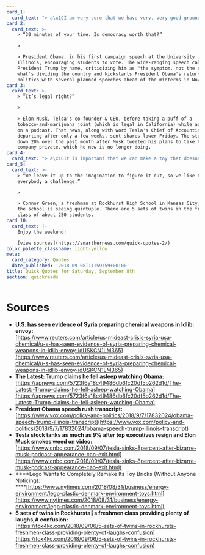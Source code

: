 ```yaml
---
card_1:
  card_text: "> a\x1CI am very sure that we have very, very good grounds to be making these warnings.”\n> \n> Jim Jeffrey, Secretary of State Mike Pompeoa\x19s special adviser on Syria, on the \"lots of evidence that chemical weapon are being prepared\" for a possible attack on Idlib - the last remaining stronghold of those opposed to Syrian President Bashar al-Assad."
card_2:
  card_text: >-
    > “30 minutes of your time. Is democracy worth that?”

    > 

    > President Obama, in his first campaign speech at the University of
    Illinois, encouraging students to vote. The wide-ranging speech called out
    President Trump by name, criticizing him as "the symptom, not the cause" of
    what's dividing the country and kickstarts President Obama's return to
    politics with several planned speeches ahead of the midterms in November.
card_3:
  card_text: >-
    > “It’s legal right?”

    > 

    > Elon Musk, Telsa's co-founder & CEO, before taking a puff of a
    tobacco-and-marijuana joint (which is legal in California) while appearing
    on a podcast. That news, along with word Tesla's Chief of Accounting is
    departing after only a few weeks, sent shares lower Friday. The stock is
    down 20% over the past month after Musk tweeted his plans to take the
    company private, which he now is no longer doing.
card_4:
  card_text: "> a\x1CIt is important that we can make a toy that doesna\x19t jeopardize (childrena\x19s future).”\n> \n> Tim Brooks, Lego's VP for environmental responsibility, as the toymaker looks to make its plastic brick toys entirely from plant-based or recycled materials by 2030. Lego is spending the equivalent of $120M & hiring 100 people in search of a material that will work despite suffering from struggling sales recently."
card_5:
  card_text: >-
    > “We leave it up to the imagination to figure it out, so we like to give
    everybody a challenge.”

    > 

    > Connor Green, a freshman at Rockhurst High School in Kansas City, on how
    the school is seeing quintuple. There are 5 sets of twins in the freshman
    class of about 250 students.
card_10:
  card_text: |-
    Enjoy the weekend!

    [view sources](https://smarthernews.com/quick-quotes-2/)
color_palette_classname: light-yellow
meta:
  card_category: Quotes
  date_published: '2018-09-08T11:59:59+00:00'
title: Quick Quotes for Saturday, September 8th
section: quickreads
---
```

Sources
=======

*   **U.S. has seen evidence of Syria preparing chemical weapons in Idlib: envoy:**  
    [https://www.reuters.com/article/us-mideast-crisis-syria-usa-chemical/u-s-has-seen-evidence-of-syria-preparing-chemical-weapons-in-idlib-envoy-idUSKCN1LM365](https://www.reuters.com/article/us-mideast-crisis-syria-usa-chemical/u-s-has-seen-evidence-of-syria-preparing-chemical-weapons-in-idlib-envoy-idUSKCN1LM365)
*   **The Latest: Trump claims he fell asleep watching Obama:**  
    [https://apnews.com/5723f6a18c49486db6fc20df5b262d1d/The-Latest:-Trump-claims-he-fell-asleep-watching-Obama](https://apnews.com/5723f6a18c49486db6fc20df5b262d1d/The-Latest:-Trump-claims-he-fell-asleep-watching-Obama)
*   **President Obama speech rush transcript:**  
    [https://www.vox.com/policy-and-politics/2018/9/7/17832024/obama-speech-trump-illinois-transcript](https://www.vox.com/policy-and-politics/2018/9/7/17832024/obama-speech-trump-illinois-transcript)
*   **Tesla stock tanks as much as 9% after top executives resign and Elon Musk smokes weed on video:**  
    [https://www.cnbc.com/2018/09/07/tesla-sinks-8percent-after-bizarre-musk-podcast-appearance-cao-exit.html](https://www.cnbc.com/2018/09/07/tesla-sinks-8percent-after-bizarre-musk-podcast-appearance-cao-exit.html)
*   ****Lego Wants to Completely Remake Its Toy Bricks (Without Anyone Noticing):  
    ****[https://www.nytimes.com/2018/08/31/business/energy-environment/lego-plastic-denmark-environment-toys.html](https://www.nytimes.com/2018/08/31/business/energy-environment/lego-plastic-denmark-environment-toys.html)
*   **5 sets of twins in Rockhurstas freshmen class providing plenty of laughs,A confusion:**  
    [https://fox4kc.com/2018/09/06/5-sets-of-twins-in-rockhursts-freshmen-class-providing-plenty-of-laughs-confusion](https://fox4kc.com/2018/09/06/5-sets-of-twins-in-rockhursts-freshmen-class-providing-plenty-of-laughs-confusion)